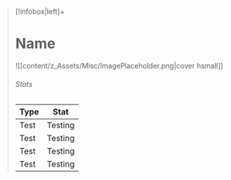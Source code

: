 ---
---
> [!infobox|left]+
> # Name
> ![[content/z_Assets/Misc/ImagePlaceholder.png|cover hsmall]]
> ###### Stats
> Type |  Stat |
> ---|---|
> Test | Testing |
> Test | Testing |
> Test | Testing |
> Test | Testing |